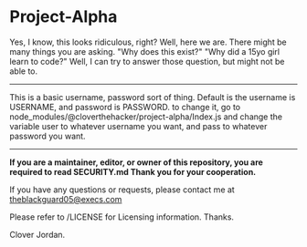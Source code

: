 # Project-Alpha
Yes, I know, this looks ridiculous, right? Well, here we are.
There might be many things you are asking. "Why does this exist?" "Why did a 15yo girl learn to code?" Well,
I can try to answer those question, but might not be able to.

---

This is a basic username, password sort of thing. Default is the username is USERNAME, and password is PASSWORD. 
to change it, go to node_modules/@cloverthehacker/project-alpha/Index.js and change the variable user to 
whatever username you want, and pass to whatever password you want.

---

**If you are a maintainer, editor, or owner of this repository, you are required to read SECURITY.md  Thank you for your cooperation.**

If you have any questions or requests, please contact me at theblackguard05@execs.com

Please refer to /LICENSE for Licensing information. Thanks.

Clover Jordan.
